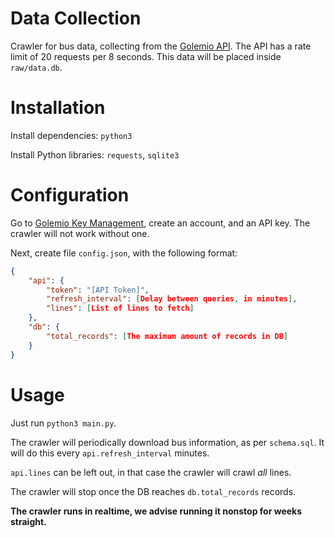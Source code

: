 # Data Collection

Crawler for bus data, collecting from the [Golemio API](https://api.golemio.cz/pid/docs/openapi/). The API has a rate limit of 20 requests per 8 seconds. This data will be placed inside `raw/data.db`.

# Installation

Install dependencies: `python3`

Install Python libraries: `requests`, `sqlite3`

# Configuration

Go to [Golemio Key Management](https://api.golemio.cz/api-keys/), create an account, and an API key. The crawler will not work without one.

Next, create file `config.json`, with the following format:

```json
{
	"api": {
		"token": "[API Token]",
		"refresh_interval": [Delay between queries, in minutes],
		"lines": [List of lines to fetch]
	},
	"db": {
		"total_records": [The maximum amount of records in DB]
	}
}
```

# Usage

Just run `python3 main.py`.

The crawler will periodically download bus information, as per `schema.sql`. It will do this every `api.refresh_interval` minutes.

`api.lines` can be left out, in that case the crawler will crawl *all* lines.

The crawler will stop once the DB reaches `db.total_records` records.

**The crawler runs in realtime, we advise running it nonstop for weeks straight.**